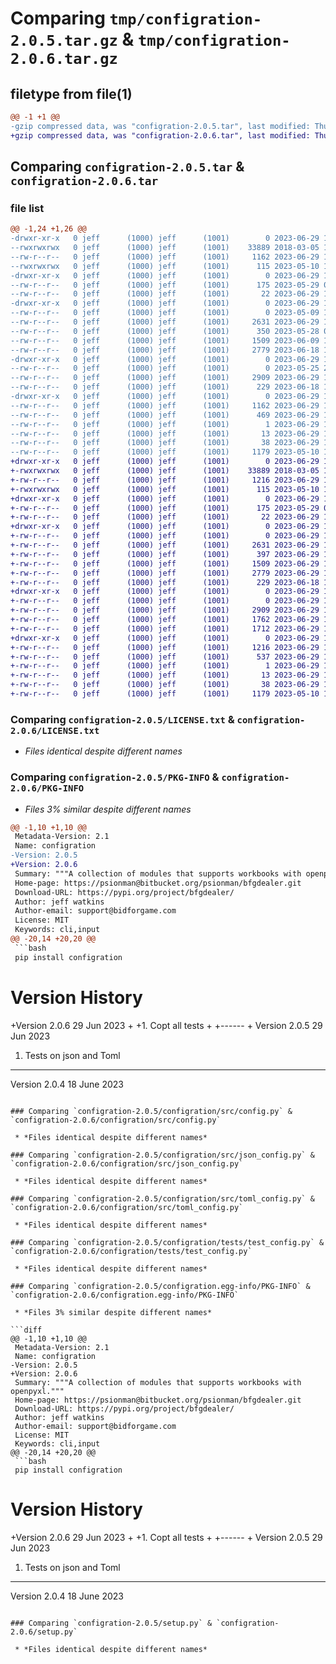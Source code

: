 # Comparing `tmp/configration-2.0.5.tar.gz` & `tmp/configration-2.0.6.tar.gz`

## filetype from file(1)

```diff
@@ -1 +1 @@
-gzip compressed data, was "configration-2.0.5.tar", last modified: Thu Jun 29 10:59:40 2023, max compression
+gzip compressed data, was "configration-2.0.6.tar", last modified: Thu Jun 29 13:37:45 2023, max compression
```

## Comparing `configration-2.0.5.tar` & `configration-2.0.6.tar`

### file list

```diff
@@ -1,24 +1,26 @@
-drwxr-xr-x   0 jeff      (1000) jeff      (1001)        0 2023-06-29 10:59:40.925925 configration-2.0.5/
--rwxrwxrwx   0 jeff      (1000) jeff      (1001)    33889 2018-03-05 16:24:54.000000 configration-2.0.5/LICENSE.txt
--rw-r--r--   0 jeff      (1000) jeff      (1001)     1162 2023-06-29 10:59:40.925925 configration-2.0.5/PKG-INFO
--rwxrwxrwx   0 jeff      (1000) jeff      (1001)      115 2023-05-10 10:08:06.000000 configration-2.0.5/README.md
-drwxr-xr-x   0 jeff      (1000) jeff      (1001)        0 2023-06-29 10:59:40.925925 configration-2.0.5/configration/
--rw-r--r--   0 jeff      (1000) jeff      (1001)      175 2023-05-29 08:17:28.000000 configration-2.0.5/configration/__init__.py
--rw-r--r--   0 jeff      (1000) jeff      (1001)       22 2023-06-29 10:57:45.000000 configration-2.0.5/configration/_version.py
-drwxr-xr-x   0 jeff      (1000) jeff      (1001)        0 2023-06-29 10:59:40.925925 configration-2.0.5/configration/src/
--rw-r--r--   0 jeff      (1000) jeff      (1001)        0 2023-05-09 13:37:49.000000 configration-2.0.5/configration/src/__init__.py
--rw-r--r--   0 jeff      (1000) jeff      (1001)     2631 2023-06-29 10:57:45.000000 configration-2.0.5/configration/src/config.py
--rw-r--r--   0 jeff      (1000) jeff      (1001)      350 2023-05-28 09:52:46.000000 configration-2.0.5/configration/src/constants.py
--rw-r--r--   0 jeff      (1000) jeff      (1001)     1509 2023-06-09 14:31:15.000000 configration-2.0.5/configration/src/json_config.py
--rw-r--r--   0 jeff      (1000) jeff      (1001)     2779 2023-06-18 11:40:32.000000 configration-2.0.5/configration/src/toml_config.py
-drwxr-xr-x   0 jeff      (1000) jeff      (1001)        0 2023-06-29 10:59:40.925925 configration-2.0.5/configration/tests/
--rw-r--r--   0 jeff      (1000) jeff      (1001)        0 2023-05-25 20:06:22.000000 configration-2.0.5/configration/tests/__init__.py
--rw-r--r--   0 jeff      (1000) jeff      (1001)     2909 2023-06-29 10:57:45.000000 configration-2.0.5/configration/tests/test_config.py
--rw-r--r--   0 jeff      (1000) jeff      (1001)      229 2023-06-18 11:34:14.000000 configration-2.0.5/configration/xxx.py
-drwxr-xr-x   0 jeff      (1000) jeff      (1001)        0 2023-06-29 10:59:40.925925 configration-2.0.5/configration.egg-info/
--rw-r--r--   0 jeff      (1000) jeff      (1001)     1162 2023-06-29 10:59:40.000000 configration-2.0.5/configration.egg-info/PKG-INFO
--rw-r--r--   0 jeff      (1000) jeff      (1001)      469 2023-06-29 10:59:40.000000 configration-2.0.5/configration.egg-info/SOURCES.txt
--rw-r--r--   0 jeff      (1000) jeff      (1001)        1 2023-06-29 10:59:40.000000 configration-2.0.5/configration.egg-info/dependency_links.txt
--rw-r--r--   0 jeff      (1000) jeff      (1001)       13 2023-06-29 10:59:40.000000 configration-2.0.5/configration.egg-info/top_level.txt
--rw-r--r--   0 jeff      (1000) jeff      (1001)       38 2023-06-29 10:59:40.925925 configration-2.0.5/setup.cfg
--rw-r--r--   0 jeff      (1000) jeff      (1001)     1179 2023-05-10 10:07:07.000000 configration-2.0.5/setup.py
+drwxr-xr-x   0 jeff      (1000) jeff      (1001)        0 2023-06-29 13:37:45.798720 configration-2.0.6/
+-rwxrwxrwx   0 jeff      (1000) jeff      (1001)    33889 2018-03-05 16:24:54.000000 configration-2.0.6/LICENSE.txt
+-rw-r--r--   0 jeff      (1000) jeff      (1001)     1216 2023-06-29 13:37:45.798720 configration-2.0.6/PKG-INFO
+-rwxrwxrwx   0 jeff      (1000) jeff      (1001)      115 2023-05-10 10:08:06.000000 configration-2.0.6/README.md
+drwxr-xr-x   0 jeff      (1000) jeff      (1001)        0 2023-06-29 13:37:45.795386 configration-2.0.6/configration/
+-rw-r--r--   0 jeff      (1000) jeff      (1001)      175 2023-05-29 08:17:28.000000 configration-2.0.6/configration/__init__.py
+-rw-r--r--   0 jeff      (1000) jeff      (1001)       22 2023-06-29 13:36:13.000000 configration-2.0.6/configration/_version.py
+drwxr-xr-x   0 jeff      (1000) jeff      (1001)        0 2023-06-29 13:37:45.798720 configration-2.0.6/configration/src/
+-rw-r--r--   0 jeff      (1000) jeff      (1001)        0 2023-06-29 13:36:13.000000 configration-2.0.6/configration/src/__init__.py
+-rw-r--r--   0 jeff      (1000) jeff      (1001)     2631 2023-06-29 13:36:13.000000 configration-2.0.6/configration/src/config.py
+-rw-r--r--   0 jeff      (1000) jeff      (1001)      397 2023-06-29 13:36:13.000000 configration-2.0.6/configration/src/constants.py
+-rw-r--r--   0 jeff      (1000) jeff      (1001)     1509 2023-06-29 13:36:13.000000 configration-2.0.6/configration/src/json_config.py
+-rw-r--r--   0 jeff      (1000) jeff      (1001)     2779 2023-06-29 13:36:13.000000 configration-2.0.6/configration/src/toml_config.py
+-rw-r--r--   0 jeff      (1000) jeff      (1001)      229 2023-06-18 11:34:14.000000 configration-2.0.6/configration/src/xxx.py
+drwxr-xr-x   0 jeff      (1000) jeff      (1001)        0 2023-06-29 13:37:45.798720 configration-2.0.6/configration/tests/
+-rw-r--r--   0 jeff      (1000) jeff      (1001)        0 2023-06-29 13:36:13.000000 configration-2.0.6/configration/tests/__init__.py
+-rw-r--r--   0 jeff      (1000) jeff      (1001)     2909 2023-06-29 13:36:13.000000 configration-2.0.6/configration/tests/test_config.py
+-rw-r--r--   0 jeff      (1000) jeff      (1001)     1762 2023-06-29 13:36:13.000000 configration-2.0.6/configration/tests/test_json.py
+-rw-r--r--   0 jeff      (1000) jeff      (1001)     1712 2023-06-29 13:36:13.000000 configration-2.0.6/configration/tests/test_toml.py
+drwxr-xr-x   0 jeff      (1000) jeff      (1001)        0 2023-06-29 13:37:45.795386 configration-2.0.6/configration.egg-info/
+-rw-r--r--   0 jeff      (1000) jeff      (1001)     1216 2023-06-29 13:37:45.000000 configration-2.0.6/configration.egg-info/PKG-INFO
+-rw-r--r--   0 jeff      (1000) jeff      (1001)      537 2023-06-29 13:37:45.000000 configration-2.0.6/configration.egg-info/SOURCES.txt
+-rw-r--r--   0 jeff      (1000) jeff      (1001)        1 2023-06-29 13:37:45.000000 configration-2.0.6/configration.egg-info/dependency_links.txt
+-rw-r--r--   0 jeff      (1000) jeff      (1001)       13 2023-06-29 13:37:45.000000 configration-2.0.6/configration.egg-info/top_level.txt
+-rw-r--r--   0 jeff      (1000) jeff      (1001)       38 2023-06-29 13:37:45.798720 configration-2.0.6/setup.cfg
+-rw-r--r--   0 jeff      (1000) jeff      (1001)     1179 2023-05-10 10:07:07.000000 configration-2.0.6/setup.py
```

### Comparing `configration-2.0.5/LICENSE.txt` & `configration-2.0.6/LICENSE.txt`

 * *Files identical despite different names*

### Comparing `configration-2.0.5/PKG-INFO` & `configration-2.0.6/PKG-INFO`

 * *Files 3% similar despite different names*

```diff
@@ -1,10 +1,10 @@
 Metadata-Version: 2.1
 Name: configration
-Version: 2.0.5
+Version: 2.0.6
 Summary: """A collection of modules that supports workbooks with openpyxl."""
 Home-page: https://psionman@bitbucket.org/psionman/bfgdealer.git
 Download-URL: https://pypi.org/project/bfgdealer/
 Author: jeff watkins
 Author-email: support@bidforgame.com
 License: MIT
 Keywords: cli,input
@@ -20,14 +20,20 @@
 ```bash
 pip install configration
 ```
 
 
 # Version History
 
+Version 2.0.6 29 Jun 2023
+
+1. Copt all tests
+
+------
+
 Version 2.0.5 29 Jun 2023
 
 1. Tests on json and Toml
 ------
 
 Version 2.0.4 18 June 2023
```

### Comparing `configration-2.0.5/configration/src/config.py` & `configration-2.0.6/configration/src/config.py`

 * *Files identical despite different names*

### Comparing `configration-2.0.5/configration/src/json_config.py` & `configration-2.0.6/configration/src/json_config.py`

 * *Files identical despite different names*

### Comparing `configration-2.0.5/configration/src/toml_config.py` & `configration-2.0.6/configration/src/toml_config.py`

 * *Files identical despite different names*

### Comparing `configration-2.0.5/configration/tests/test_config.py` & `configration-2.0.6/configration/tests/test_config.py`

 * *Files identical despite different names*

### Comparing `configration-2.0.5/configration.egg-info/PKG-INFO` & `configration-2.0.6/configration.egg-info/PKG-INFO`

 * *Files 3% similar despite different names*

```diff
@@ -1,10 +1,10 @@
 Metadata-Version: 2.1
 Name: configration
-Version: 2.0.5
+Version: 2.0.6
 Summary: """A collection of modules that supports workbooks with openpyxl."""
 Home-page: https://psionman@bitbucket.org/psionman/bfgdealer.git
 Download-URL: https://pypi.org/project/bfgdealer/
 Author: jeff watkins
 Author-email: support@bidforgame.com
 License: MIT
 Keywords: cli,input
@@ -20,14 +20,20 @@
 ```bash
 pip install configration
 ```
 
 
 # Version History
 
+Version 2.0.6 29 Jun 2023
+
+1. Copt all tests
+
+------
+
 Version 2.0.5 29 Jun 2023
 
 1. Tests on json and Toml
 ------
 
 Version 2.0.4 18 June 2023
```

### Comparing `configration-2.0.5/setup.py` & `configration-2.0.6/setup.py`

 * *Files identical despite different names*


